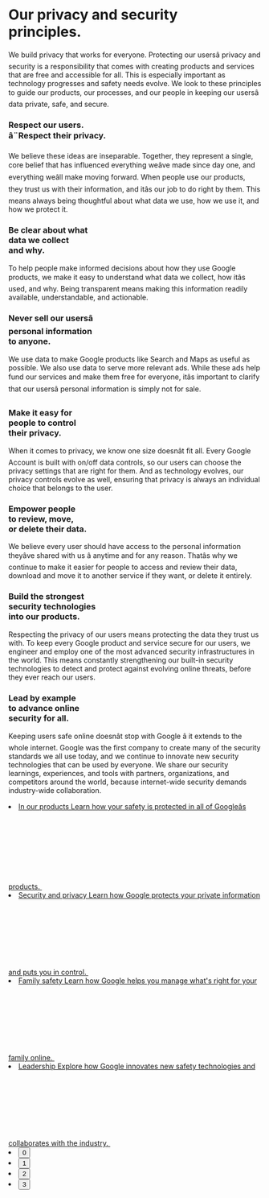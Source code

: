 
# Our privacy and security <br/>principles.

We build privacy that works for everyone. Protecting our usersâ privacy and security is a responsibility that comes with creating products and services that are free and accessible for all. This is especially important as technology progresses and safety needs evolve. We look to these principles to guide our products, our processes, and our people in keeping our usersâ data private, safe, and secure.

### Respect our users.<br>â¨Respect their privacy.</br>

We believe these ideas are inseparable. Together, they represent a single, core belief that has influenced everything weâve made since day one, and everything weâll make moving forward. When people use our products, they trust us with their information, and itâs our job to do right by them. This means always being thoughtful about what data we use, how we use it, and how we protect it.

### Be clear about what <br/>data we collect <br/>and why.

To help people make informed decisions about how they use Google products, we make it easy to understand what data we collect, how itâs used, and why. Being transparent means making this information readily available, understandable, and actionable.

### Never sell our usersâ <br/> personal information<br/>to anyone.

We use data to make Google products like Search and Maps as useful as possible. We also use data to serve more relevant ads. While these ads help fund our services and make them free for everyone, itâs important to clarify that our usersâ personal  information is simply not for sale.

### Make it easy for <br/>people to control<br/> their privacy.

When it comes to privacy, we know one size doesnât fit all. Every Google Account is built with on/off data controls, so our users  can choose the privacy settings that are right for them. And as technology evolves, our privacy controls evolve as well, ensuring  that privacy is always an individual choice that belongs to the user.

### Empower people<br/> to review, move,<br/> or delete their data.

We believe every user should have access to the personal  information theyâve shared with us â anytime and for any reason. Thatâs why we continue to make it easier for people to access  and review their data, download and move it to another service if  they want, or delete it entirely.

### Build the strongest<br/> security technologies<br/> into our products.

Respecting the privacy of our users means protecting the data  they trust us with. To keep every Google product and service  secure for our users, we engineer and employ one of the most advanced security infrastructures in the world. This means  constantly strengthening our built-in security technologies to  detect and protect against evolving online threats, before they  ever reach our users.

### Lead by example<br/> to advance online<br/> security for all.

Keeping users safe online doesnât stop with Google â it extends to the whole internet. Google was the first company to create many  of the security standards we all use today, and we continue to innovate new security technologies that can be used by everyone.  We share our security learnings, experiences, and tools with  partners, organizations, and competitors around the world,  because internet-wide security demands industry-wide collaboration.

<li class="glue-carousel__item item">
<a aria-label="Learn more about In our products" class="card glue-mod-box-shadow-2" href="../products/">
In our products
Learn how your safety is protected in all of Googleâs products.
<svg alt="" aria-hidden="true" class="glue-icon glue-icon--arrow-forward" role="img">
<use xlink:href="/static-2020/img/glue-icons.svg?cache=de92586#arrow-forward"></use>
</svg>
</a>
</li>
<li class="glue-carousel__item item">
<a aria-label="Learn more about Security and Privacy" class="card glue-mod-box-shadow-2" href="../security-privacy/">
Security and privacy
Learn how Google protects your private information and puts you in control.
<svg alt="" aria-hidden="true" class="glue-icon glue-icon--arrow-forward" role="img">
<use xlink:href="/static-2020/img/glue-icons.svg?cache=de92586#arrow-forward"></use>
</svg>
</a>
</li>
<li class="glue-carousel__item item">
<a aria-label="Learn more about Family Safety" class="card glue-mod-box-shadow-2" href="../families/">
Family safety
Learn how Google helps you manage what's right for your family online.
<svg alt="" aria-hidden="true" class="glue-icon glue-icon--arrow-forward" role="img">
<use xlink:href="/static-2020/img/glue-icons.svg?cache=de92586#arrow-forward"></use>
</svg>
</a>
</li>
<li class="glue-carousel__item item">
<a aria-label="Learn more about Google Security Leadership" class="card glue-mod-box-shadow-2" href="../security/security-leadership/">
Leadership
Explore how Google innovates new safety technologies and collaborates with the industry.
<svg alt="" aria-hidden="true" class="glue-icon glue-icon--arrow-forward" role="img">
<use xlink:href="/static-2020/img/glue-icons.svg?cache=de92586#arrow-forward"></use>
</svg>
</a>
</li>

<li class="glue-pagination__button-container glue-pagination__page-list-button-container">
<button class="glue-pagination__button glue-pagination__page-list-button" data-glue-pagination-page="1" role="tab" type="button">
                0
              </button>
</li>
<li class="glue-pagination__button-container glue-pagination__page-list-button-container">
<button class="glue-pagination__button glue-pagination__page-list-button" data-glue-pagination-page="2" role="tab" type="button">
                1
              </button>
</li>
<li class="glue-pagination__button-container glue-pagination__page-list-button-container">
<button class="glue-pagination__button glue-pagination__page-list-button" data-glue-pagination-page="3" role="tab" type="button">
                2
              </button>
</li>
<li class="glue-pagination__button-container glue-pagination__page-list-button-container">
<button class="glue-pagination__button glue-pagination__page-list-button" data-glue-pagination-page="4" role="tab" type="button">
                3
              </button>
</li>
